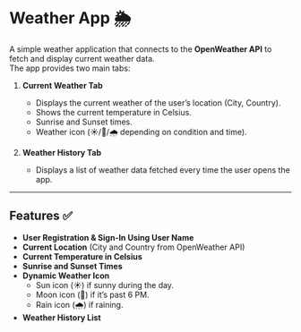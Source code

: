 # Weather App 🌦️

A simple weather application that connects to the **OpenWeather API** to fetch and display current weather data.  
The app provides two main tabs:  

1. **Current Weather Tab**  
   - Displays the current weather of the user’s location (City, Country).  
   - Shows the current temperature in Celsius.  
   - Sunrise and Sunset times.  
   - Weather icon (☀️/🌙/🌧️ depending on condition and time).  

2. **Weather History Tab**  
   - Displays a list of weather data fetched every time the user opens the app.  

---

## Features ✅

- **User Registration & Sign-In Using User Name**  
- **Current Location** (City and Country from OpenWeather API)  
- **Current Temperature in Celsius**  
- **Sunrise and Sunset Times**  
- **Dynamic Weather Icon**  
  - Sun icon (☀️) if sunny during the day.  
  - Moon icon (🌙) if it’s past 6 PM.  
  - Rain icon (🌧️) if raining.  
- **Weather History List**  

